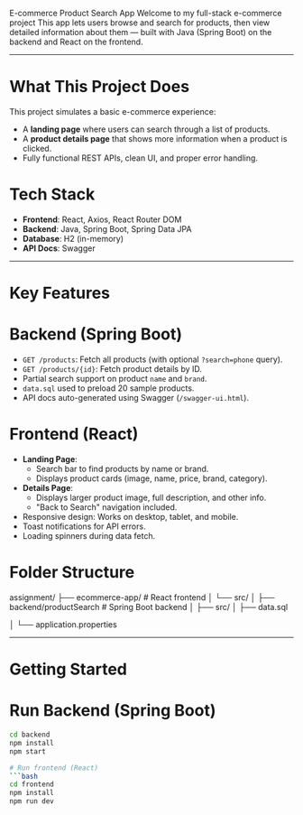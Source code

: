  E-commerce Product Search App
Welcome to my full-stack e-commerce project
This app lets users browse and search for products, then view detailed information about them — built with Java (Spring Boot) on the backend and React on the frontend.

---

# What This Project Does

This project simulates a basic e-commerce experience:

- A **landing page** where users can search through a list of products.
- A **product details page** that shows more information when a product is clicked.
- Fully functional REST APIs, clean UI, and proper error handling.


# Tech Stack

- **Frontend**: React, Axios, React Router DOM  
- **Backend**: Java, Spring Boot, Spring Data JPA  
- **Database**: H2 (in-memory)  
- **API Docs**: Swagger 

---

# Key Features

# Backend (Spring Boot)

- `GET /products`: Fetch all products (with optional `?search=phone` query).
- `GET /products/{id}`: Fetch product details by ID.
- Partial search support on product `name` and `brand`.
- `data.sql` used to preload 20 sample products.
- API docs auto-generated using Swagger (`/swagger-ui.html`).

# Frontend (React)

- **Landing Page**:  
  - Search bar to find products by name or brand.
  - Displays product cards (image, name, price, brand, category).
- **Details Page**:  
  - Displays larger product image, full description, and other info.
  - "Back to Search" navigation included.
- Responsive design: Works on desktop, tablet, and mobile.
- Toast notifications for API errors.
- Loading spinners during data fetch.

# Folder Structure

assignment/
├── ecommerce-app/ # React frontend
│ └── src/
│
├── backend/productSearch  # Spring Boot backend
│ ├── src/
│ ├── data.sql

│ └── application.properties

---

# Getting Started

# Run Backend (Spring Boot)

```bash
cd backend
npm install
npm start

# Run frontend (React)
```bash
cd frontend
npm install
npm run dev




